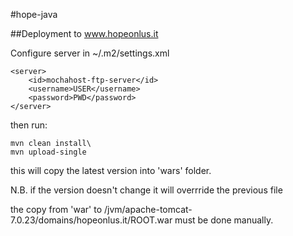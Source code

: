 #hope-java

##Deployment to www.hopeonlus.it

Configure server in ~/.m2/settings.xml
```
<server>
    <id>mochahost-ftp-server</id>
    <username>USER</username>
    <password>PWD</password>
</server>
```

then run:
```
mvn clean install\
mvn upload-single
```

this will copy the latest version into 'wars' folder.
 
N.B. if the version doesn't change it will overrride the previous file

the copy from 'war' to /jvm/apache-tomcat-7.0.23/domains/hopeonlus.it/ROOT.war must be done manually.
